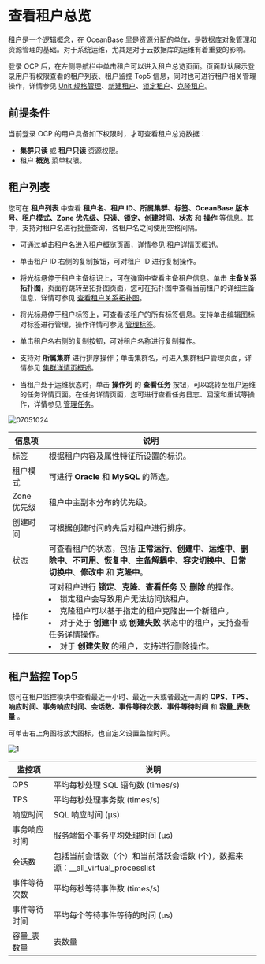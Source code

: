 # 查看租户总览

租户是一个逻辑概念，在 OceanBase 里是资源分配的单位，是数据库对象管理和资源管理的基础。对于系统运维，尤其是对于云数据库的运维有着重要的影响。

登录 OCP 后，在左侧导航栏中单击租户可以进入租户总览页面。页面默认展示登录用户有权限查看的租户列表、租户监控 Top5 信息，同时也可进行租户相关管理操作，详情参见 [Unit 规格管理](../700.tenant-functions/400.manage-unit-specification.md)、[新建租户](../500.quickstart/600.quickstart-create-a-tenant.md)、[锁定租户](600.manage-a-tenant/300.locked-a-tenant.md)、[克隆租户](600.manage-a-tenant/350.clone-a-tenant.md)。

## 前提条件

当前登录 OCP 的用户具备如下权限时，才可查看租户总览数据：

* **集群只读** 或 **租户只读** 资源权限。
* 租户 **概览** 菜单权限。

## 租户列表

您可在 **租户列表** 中查看 **租户名、租户 ID、所属集群、标签、OceanBase 版本号、租户模式、Zone 优先级、只读、锁定、创建时间、状态** 和 **操作** 等信息。其中，支持对租户名进行批量查询，各租户名之间使用空格间隔。

* 可通过单击租户名进入租户概览页面，详情参见 [租户详情页概述](600.manage-a-tenant/100.overview-of-the-tenant-details-page.md)。

* 单击租户 ID 右侧的复制按钮，可对租户 ID 进行复制操作。

* 将光标悬停于租户主备标识上，可在弹窗中查看主备租户信息。单击 **主备关系拓扑图**，页面将跳转至拓扑图页面，您可在拓扑图中查看当前租户的详细主备信息，详情可参见 [查看租户关系拓扑图](900.manage-tenant-topulogy/200.view-primary-standby-tenants-topology.md)。

* 将光标悬停于租户标签上，可查看该租户的所有标签信息。支持单击编辑图标对标签进行管理，操作详情可参见 [管理标签](../1600.system-management-features/300.manage-tags/100.tags-overview.md)。

* 单击租户名右侧的复制按钮，可对租户名称进行复制操作。

* 支持对 **所属集群** 进行排序操作；单击集群名，可进入集群租户管理页面，详情参见 [集群详情页概述](../600.cluster-functions/300.manage-a-cluster/200.overview-of-the-cluster-details-page.md)。

* 当租户处于运维状态时，单击 **操作列** 的 **查看任务** 按钮，可以跳转至租户运维的任务详情页面。在任务详情页面，您可进行查看任务日志、回滚和重试等操作，详情参见 [管理任务](../1600.system-management-features/600.manage-tasks.md)。

![07051024](https://obbusiness-private.oss-cn-shanghai.aliyuncs.com/doc/img/ocp/433/%E7%A7%9F%E6%88%B7%E5%88%97%E8%A1%A8.png)

|   信息项    |       说明     |
|----------|-----------|
| 标签  | 根据租户内容及属性特征所设置的标识。 |
| 租户模式     | 可进行 **Oracle** 和 **MySQL** 的筛选。   |
| Zone 优先级 | 租户中主副本分布的优先级。  |
| 创建时间     | 可根据创建时间的先后对租户进行排序。     |
| 状态       | 可查看租户的状态，包括 **正常运行**、**创建中**、**运维中**、**删除中**、**不可用**、**恢复中**、**主备解耦中**、**容灾切换中**、**日常切换中**、**修改中** 和 **克隆中**。     |
| 操作       | 可对租户进行 **锁定**、**克隆**、**查看任务** 及 **删除** 的操作。 <li>锁定租户会导致用户无法访问该租户。</li><li>克隆租户可以基于指定的租户克隆出一个新租户。</li><li>对于处于 **创建中** 或 **创建失败** 状态中的租户，支持查看任务详情操作。</li><li>对于 **创建失败** 的租户，支持进行删除操作。 </li>|

## 租户监控 Top5

您可在租户监控模块中查看最近一小时、最近一天或者最近一周的 **QPS、TPS、响应时间、事务响应时间、会话数、事件等待次数、事件等待时间** 和 **容量_表数量** 。

可单击右上角图标放大图标，也自定义设置监控时间。

![1](https://help-static-aliyun-doc.aliyuncs.com/assets/img/zh-CN/1912730261/p265457.png)

|   监控项    |                          说明                           |
|----------|-------------------------------------------------------|
| QPS      | 平均每秒处理 SQL 语句数 (times/s)                              |
| TPS      | 平均每秒处理事务数 (times/s)                                   |
| 响应时间 | SQL 响应时间 (μs)                                         |
| 事务响应时间   | 服务端每个事务平均处理时间 (μs)                                    |
| 会话数      | 包括当前会话数（个）和当前活跃会话数 (个)，数据来源：__all_virtual_processlist |
| 事件等待次数  | 平均每秒等待事件数 (times/s)                                   |
| 事件等待时间  | 平均每个等待事件等待的时间 (μs)                                    |
| 容量_表数量   | 表数量                                                   |
